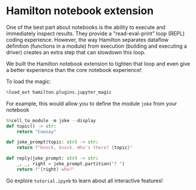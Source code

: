 # Hamilton notebook extension

One of the best part about notebooks is the ability to execute and immediately inspect results. They provide a "read-eval-print" loop (REPL) coding experience. However, the way Hamilton separates dataflow definition (functions in a module) from execution (building and executing a driver) creates an extra step that can slowdown this loop.

We built the Hamilton notebook extension to tighten that loop and even give a better experience than the core notebook experience!

To load the magic:
```python
%load_ext hamilton.plugins.jupyter_magic
```

For example, this would allow you to define the module `joke` from your notebook

```python
%%cell_to_module -m joke --display
def topic() -> str:
    return "Cowsay"

def joke_prompt(topic: str) -> str:
    return f"Knock, knock. Who's there? {topic}"

def reply(joke_prompt: str) -> str:
    _, _, right = joke_prompt.partition("? ")
    return f"{right} who?"
```

Go explore `tutorial.ipynb` to learn about all interactive features!
